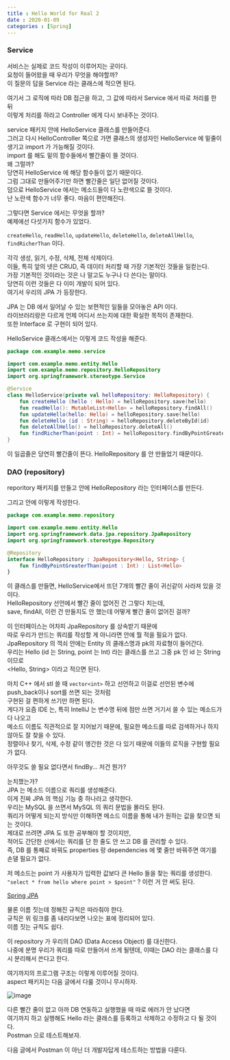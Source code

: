 ```yaml
---
title : Hello World for Real 2
date : 2020-01-09
categories : [Spring]
---
```


### Service

서비스는 실제로 코드 작성이 이루어지는 곳이다.  
요청이 들어왔을 때 우리가 무엇을 해야할까?  
이 질문의 답을 Service 라는 클래스에 적으면 된다.  

여기서 그 로직에 따라 DB 접근을 하고, 그 값에 따라서 Service 에서 따로 처리를 한 뒤  
이렇게 처리를 하라고 Controller 에게 다시 보내주는 것이다.  

service 패키지 안에 HelloService 클래스를 만들어준다.  
그러고 다시 HelloController 쪽으로 가면 클래스의 생성자인 HelloService 에 밑줄이 생기고 import 가 가능해질 것이다.  
import 를 해도 밑의 함수들에서 빨간줄이 뜰 것이다.  
왜 그럴까?  
당연히 HelloService 에 해당 함수들이 없기 때문이다.  
그럼 그대로 만들어주기만 하면 빨간줄은 일단 없어질 것이다.  
덤으로 HelloService 에서는 메소드들이 다 노란색으로 뜰 것이다.  
난 노란색 함수가 너무 좋다. 마음이 편안해진다.  

그렇다면 Service 에서는 무엇을 할까?  
예제에선 다섯가지 함수가 있었다.  

`createHello`, `readHello`, `updateHello`, `deleteHello`, `deleteAllHello`, `findRicherThan` 이다.  

각각 생성, 읽기, 수정, 삭제, 전체 삭제이다.  
이들, 특히 앞의 넷은 CRUD, 즉 데이터 처리할 때 가장 기본적인 것들을 일컫는다.  
가장 기본적인 것이라는 것은 나 말고도 누구나 다 쓴다는 말이다.  
당연히 이런 것들은 다 이미 개발이 되어 있다.  
여기서 우리의 JPA 가 등장한다.  

JPA 는 DB 에서 일어날 수 있는 보편적인 일들을 모아놓은 API 이다.  
라이브러리랑은 다르게 언제 어디서 쓰는지에 대한 확실한 목적이 존재한다.  
또한 Interface 로 구현이 되어 있다.  

HelloService 클래스에서는 이렇게 코드 작성을 해준다.  


```kotlin
package com.example.memo.service

import com.example.memo.entity.Hello
import com.example.memo.repository.HelloRepository
import org.springframework.stereotype.Service

@Service
class HelloService(private val helloRepository: HelloRepository) {
    fun createHello (hello : Hello) = helloRepository.save(hello)
    fun readHello(): MutableList<Hello> = helloRepository.findAll()
    fun updateHello(hello: Hello) = helloRepository.save(hello)
    fun deleteHello (id : String) = helloRepository.deleteById(id)
    fun deleteAllHello() = helloRepository.deleteAll()
    fun findRicherThan(point : Int) = helloRepository.findByPointGreaterThan(point)
}
```

이 일곱줄은 당연히 빨간줄이 뜬다. HelloRepository 를 안 만들었기 때문이다.  



### DAO (repository)

reporitory 패키지를 만들고 안에 HelloRepository 라는 인터페이스를 만든다.  

그리고 안에 이렇게 작성한다.  

```kotlin
package com.example.memo.repository

import com.example.memo.entity.Hello
import org.springframework.data.jpa.repository.JpaRepository
import org.springframework.stereotype.Repository

@Repository
interface HelloRepository : JpaRepository<Hello, String> {      
    fun findByPointGreaterThan(point : Int) : List<Hello>
}
```

이 클래스를 만들면, HelloService에서 뜨던 7개의 빨간 줄이 귀신같이 사라져 있을 것이다.  
HelloRepository 선언에서 빨간 줄이 없어진 건 그렇다 치는데,  
save, findAll, 이런 건 만들지도 안 했는데 어떻게 빨간 줄이 없어진 걸까?  

이 인터페이스는 어차피 JpaRepository 를 상속받기 때문에  
따로 우리가 만드는 쿼리를 작성할 게 아니라면 안에 뭘 적을 필요가 없다.  
JpaRepository 의 꺽쇠 안에는 Entity 의 클래스명과 pk의 자료형이 들어간다.  
우리는 Hello (id 는 String, point 는 Int) 라는 클래스를 쓰고 그중 pk 인 id 는 String 이므로  
<Hello, String> 이라고 적으면 된다.  

마치 C++ 에서 stl 쓸 때 `vector<int>` 하고 선언하고 이걸로 선언된 변수에 push_back이나 sort를 쓰면 되는 것처럼  
구현된 걸 편하게 쓰기만 하면 된다.  
게다가 요즘 IDE 는, 특히 IntelliJ 는 변수명 뒤에 점만 쓰면 거기서 쓸 수 있는 메소드가 다 나오고  
메소드 이름도 직관적으로 잘 지어놨기 때문에, 필요한 메소드를 따로 검색하거나 하지 않아도 잘 찾을 수 있다.  
정렬이나 찾기, 삭제, 수정 같이 앵간한 것은 다 있기 때문에 이들의 로직을 구현할 필요가 없다.  

아무것도 쓸 필요 없다면서 findBy... 저건 뭔가?  

눈치챘는가?  
JPA 는 메소드 이름으로 쿼리를 생성해준다.  
이게 진짜 JPA 의 핵심 기능 중 하나라고 생각한다.  
우리는 MySQL 을 쓰면서 MySQL 의 쿼리 문법을 몰라도 된다.  
쿼리가 어떻게 되는지 방식만 이해하면 메소드 이름을 통해 내가 원하는 값을 찾으면 되는 것이다.  
제대로 쓰려면 JPA 도 또한 공부해야 할 것이지만,  
적어도 간단한 선에서는 쿼리를 단 한 줄도 안 쓰고 DB 를 관리할 수 있다.  
즉, DB 를 통째로 바꿔도 properties 랑 dependencies 에 몇 줄만 바꿔주면 여기를 손댈 필요가 없다.  

저 메소드는 point 가 사용자가 입력한 값보다 큰 Hello 들을 찾는 쿼리를 생성한다.  
`"select * from hello where point > $point"` ? 이런 거 안 써도 된다.  

[Spring JPA](https://docs.spring.io/spring-data/jpa/docs/1.4.1.RELEASE/reference/html/jpa.repositories.html)  

물론 이름 짓는데 정해진 규칙은 따라줘야 한다.  
규칙은 위 링크를 좀 내리다보면 나오는 표에 정리되어 있다.  
이름 짓는 규칙도 쉽다.  

이 repository 가 우리의 DAO (Data Access Object) 를 대신한다.  
나중에 분명 우리가 쿼리를 따로 만들어서 쓰게 될텐데, 이때는 DAO 라는 클래스를 다시 분리해서 쓴다고 한다.  

여기까지의 프로그램 구조는 이렇게 이루어질 것이다.  
aspect 패키지는 다음 글에서 다룰 것이니 무시하자.  

![image](https://user-images.githubusercontent.com/22045424/72050786-501aad00-3305-11ea-8c84-4c1a3b5ebc57.png)

다른 빨간 줄이 없고 아까 DB 연동하고 실행했을 때 따로 에러가 안 났다면  
여기까지 하고 실행해도 Hello 라는 클래스를 등록하고 삭제하고 수정하고 다 될 것이다.  
Postman 으로 테스트해보자.  

다음 글에서 Postman 이 아닌 더 개발자답게 테스트하는 방법을 다룬다.  
